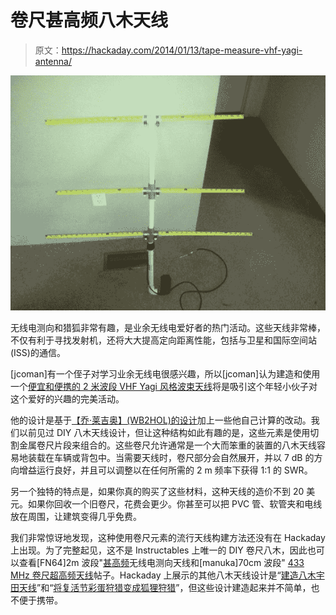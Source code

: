 # 卷尺甚高频八木天线

> 原文：<https://hackaday.com/2014/01/13/tape-measure-vhf-yagi-antenna/>

[![tap measure yagi vhf antenna](img/acb980c9c1a1188598b7a0aace2da9f9.png)](http://hackaday.com/wp-content/uploads/2014/01/tap-measure-yagi-vhf-antenna.jpg)

无线电测向和猎狐非常有趣，是业余无线电爱好者的热门活动。这些天线非常棒，不仅有利于寻找发射机，还将大大提高定向距离性能，包括与卫星和国际空间站(ISS)的通信。

[jcoman]有一个侄子对学习业余无线电很感兴趣，所以[jcoman]认为建造和使用一个[便宜和便携的 2 米波段 VHF Yagi 风格波束天线](http://www.instructables.com/id/The-Tape-Measure-Antenna/)将是吸引这个年轻小伙子对这个爱好的兴趣的完美活动。

他的设计是基于[【乔·莱吉奥】(WB2HOL)的设计](http://theleggios.net/wb2hol/projects/rdf/tape_bm.htm)加上一些他自己计算的改动。我们以前见过 DIY 八木天线设计，但让这种结构如此有趣的是，这些元素是使用切割金属卷尺片段来组合的。这些卷尺允许通常是一个大而笨重的装置的八木天线容易地装载在车辆或背包中。当需要天线时，卷尺部分会自然展开，并以 7 dB 的方向增益运行良好，并且可以调整以在任何所需的 2 m 频率下获得 1:1 的 SWR。

另一个独特的特点是，如果你真的购买了这些材料，这种天线的造价不到 20 美元。如果你回收一个旧卷尺，花费会更少。你甚至可以把 PVC 管、软管夹和电线放在周围，让建筑变得几乎免费。

我们非常惊讶地发现，这种使用卷尺元素的流行天线构建方法还没有在 Hackaday 上出现。为了完整起见，这不是 Instructables 上唯一的 DIY 卷尺八木，因此也可以查看[FN64]2m 波段"[甚高频](http://www.instructables.com/id/Radio-Direction-Finding-Antenna-for-VHF/)无线电测向天线和[manuka]70cm 波段" [433 MHz 卷尺超高频天线](http://www.instructables.com/id/433-MHz-tape-measure-antenna-suits-UHF-transmitte/)帖子。Hackaday 上展示的其他八木天线设计是“[建造八木宇田天线](http://hackaday.com/2010/08/13/building-a-yagi-uda-antenna/)”和“[将复活节彩蛋狩猎变成狐狸狩猎](http://hackaday.com/2013/04/04/turning-an-easter-egg-hunt-into-a-fox-hunt/)”，但这些设计建造起来并不简单，也不便于携带。